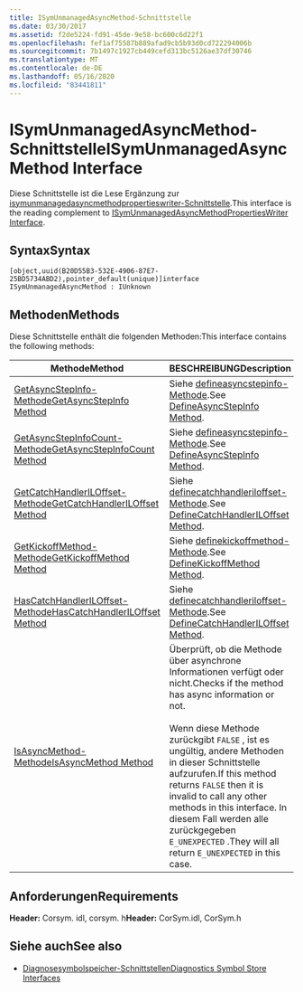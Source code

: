 ```yaml
---
title: ISymUnmanagedAsyncMethod-Schnittstelle
ms.date: 03/30/2017
ms.assetid: f2de5224-fd91-45de-9e58-bc600c6d22f1
ms.openlocfilehash: fef1af75587b889afad9cb5b93d0cd722294006b
ms.sourcegitcommit: 7b1497c1927cb449cefd313bc5126ae37df30746
ms.translationtype: MT
ms.contentlocale: de-DE
ms.lasthandoff: 05/16/2020
ms.locfileid: "83441811"
---
```

# <a name="isymunmanagedasyncmethod-interface"></a><span data-ttu-id="986f3-102">ISymUnmanagedAsyncMethod-Schnittstelle</span><span class="sxs-lookup"><span data-stu-id="986f3-102">ISymUnmanagedAsyncMethod Interface</span></span>
<span data-ttu-id="986f3-103">Diese Schnittstelle ist die Lese Ergänzung zur [isymunmanagedasyncmethodpropertieswriter-Schnittstelle](isymunmanagedasyncmethodpropertieswriter-interface.md).</span><span class="sxs-lookup"><span data-stu-id="986f3-103">This interface is the reading complement to [ISymUnmanagedAsyncMethodPropertiesWriter Interface](isymunmanagedasyncmethodpropertieswriter-interface.md).</span></span>  
  
## <a name="syntax"></a><span data-ttu-id="986f3-104">Syntax</span><span class="sxs-lookup"><span data-stu-id="986f3-104">Syntax</span></span>  
  
```idl  
[object,uuid(B20D55B3-532E-4906-87E7-25BD5734ABD2),pointer_default(unique)]interface ISymUnmanagedAsyncMethod : IUnknown  
```  
  
## <a name="methods"></a><span data-ttu-id="986f3-105">Methoden</span><span class="sxs-lookup"><span data-stu-id="986f3-105">Methods</span></span>  
 <span data-ttu-id="986f3-106">Diese Schnittstelle enthält die folgenden Methoden:</span><span class="sxs-lookup"><span data-stu-id="986f3-106">This interface contains the following methods:</span></span>  
  
|<span data-ttu-id="986f3-107">Methode</span><span class="sxs-lookup"><span data-stu-id="986f3-107">Method</span></span>|<span data-ttu-id="986f3-108">BESCHREIBUNG</span><span class="sxs-lookup"><span data-stu-id="986f3-108">Description</span></span>|  
|------------|-----------------|  
|[<span data-ttu-id="986f3-109">GetAsyncStepInfo-Methode</span><span class="sxs-lookup"><span data-stu-id="986f3-109">GetAsyncStepInfo Method</span></span>](../../../../docs/framework/unmanaged-api/diagnostics/isymunmanagedasyncmethod-getasyncstepinfo-method.md)|<span data-ttu-id="986f3-110">Siehe [defineasyncstepinfo-Methode](isymunmanagedasyncmethodpropertieswriter-defineasyncstepinfo-method.md).</span><span class="sxs-lookup"><span data-stu-id="986f3-110">See [DefineAsyncStepInfo Method](isymunmanagedasyncmethodpropertieswriter-defineasyncstepinfo-method.md).</span></span>|  
|[<span data-ttu-id="986f3-111">GetAsyncStepInfoCount-Methode</span><span class="sxs-lookup"><span data-stu-id="986f3-111">GetAsyncStepInfoCount Method</span></span>](../../../../docs/framework/unmanaged-api/diagnostics/isymunmanagedasyncmethod-getasyncstepinfocount-method.md)|<span data-ttu-id="986f3-112">Siehe [defineasyncstepinfo-Methode](isymunmanagedasyncmethodpropertieswriter-defineasyncstepinfo-method.md).</span><span class="sxs-lookup"><span data-stu-id="986f3-112">See [DefineAsyncStepInfo Method](isymunmanagedasyncmethodpropertieswriter-defineasyncstepinfo-method.md).</span></span>|  
|[<span data-ttu-id="986f3-113">GetCatchHandlerILOffset-Methode</span><span class="sxs-lookup"><span data-stu-id="986f3-113">GetCatchHandlerILOffset Method</span></span>](../../../../docs/framework/unmanaged-api/diagnostics/isymunmanagedasyncmethod-getcatchhandleriloffset-method.md)|<span data-ttu-id="986f3-114">Siehe [definecatchhandleriloffset-Methode](isymunmanagedasyncmethodpropertieswriter-definecatchhandleriloffset-method.md).</span><span class="sxs-lookup"><span data-stu-id="986f3-114">See [DefineCatchHandlerILOffset Method](isymunmanagedasyncmethodpropertieswriter-definecatchhandleriloffset-method.md).</span></span>|  
|[<span data-ttu-id="986f3-115">GetKickoffMethod-Methode</span><span class="sxs-lookup"><span data-stu-id="986f3-115">GetKickoffMethod Method</span></span>](../../../../docs/framework/unmanaged-api/diagnostics/isymunmanagedasyncmethod-getkickoffmethod-method.md)|<span data-ttu-id="986f3-116">Siehe [definekickoffmethod-Methode](isymunmanagedasyncmethodpropertieswriter-definekickoffmethod-method.md).</span><span class="sxs-lookup"><span data-stu-id="986f3-116">See [DefineKickoffMethod Method](isymunmanagedasyncmethodpropertieswriter-definekickoffmethod-method.md).</span></span>|  
|[<span data-ttu-id="986f3-117">HasCatchHandlerILOffset-Methode</span><span class="sxs-lookup"><span data-stu-id="986f3-117">HasCatchHandlerILOffset Method</span></span>](../../../../docs/framework/unmanaged-api/diagnostics/isymunmanagedasyncmethod-hascatchhandleriloffset-method.md)|<span data-ttu-id="986f3-118">Siehe [definecatchhandleriloffset-Methode](isymunmanagedasyncmethodpropertieswriter-definecatchhandleriloffset-method.md).</span><span class="sxs-lookup"><span data-stu-id="986f3-118">See [DefineCatchHandlerILOffset Method](isymunmanagedasyncmethodpropertieswriter-definecatchhandleriloffset-method.md).</span></span>|  
|[<span data-ttu-id="986f3-119">IsAsyncMethod-Methode</span><span class="sxs-lookup"><span data-stu-id="986f3-119">IsAsyncMethod Method</span></span>](isymunmanagedasyncmethod-isasyncmethod-method.md)|<span data-ttu-id="986f3-120">Überprüft, ob die Methode über asynchrone Informationen verfügt oder nicht.</span><span class="sxs-lookup"><span data-stu-id="986f3-120">Checks if the method has async information or not.</span></span><br /><br /> <span data-ttu-id="986f3-121">Wenn diese Methode zurückgibt `FALSE` , ist es ungültig, andere Methoden in dieser Schnittstelle aufzurufen.</span><span class="sxs-lookup"><span data-stu-id="986f3-121">If this method returns `FALSE` then it is invalid to call any other methods in this interface.</span></span> <span data-ttu-id="986f3-122">In diesem Fall werden alle zurückgegeben `E_UNEXPECTED` .</span><span class="sxs-lookup"><span data-stu-id="986f3-122">They will all return `E_UNEXPECTED` in this case.</span></span>|  
  
## <a name="requirements"></a><span data-ttu-id="986f3-123">Anforderungen</span><span class="sxs-lookup"><span data-stu-id="986f3-123">Requirements</span></span>  
 <span data-ttu-id="986f3-124">**Header:** Corsym. idl, corsym. h</span><span class="sxs-lookup"><span data-stu-id="986f3-124">**Header:** CorSym.idl, CorSym.h</span></span>  
  
## <a name="see-also"></a><span data-ttu-id="986f3-125">Siehe auch</span><span class="sxs-lookup"><span data-stu-id="986f3-125">See also</span></span>

- [<span data-ttu-id="986f3-126">Diagnosesymbolspeicher-Schnittstellen</span><span class="sxs-lookup"><span data-stu-id="986f3-126">Diagnostics Symbol Store Interfaces</span></span>](diagnostics-symbol-store-interfaces.md)
